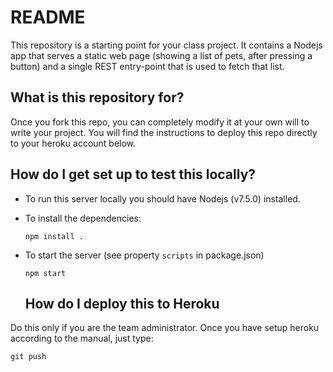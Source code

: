 # README

This repository is a starting point for your class project. It contains
a Nodejs app that serves a static web page (showing a list of pets,
after pressing a button) and a single REST entry-point that is used to
fetch that list.

## What is this repository for?

Once you fork this repo, you can completely modify it at your own will
to write your project. You will find the instructions to deploy this
repo directly to your heroku account below.

## How do I get set up to test this locally?

-   To run this server locally you should have Nodejs (v7.5.0)
    installed.

-   To install the dependencies:

        npm install .

-   To start the server (see property `scripts` in package.json)

        npm start

    ## How do I deploy this to Heroku

Do this only if you are the team administrator. Once you have setup
heroku according to the manual, just type:

    git push
